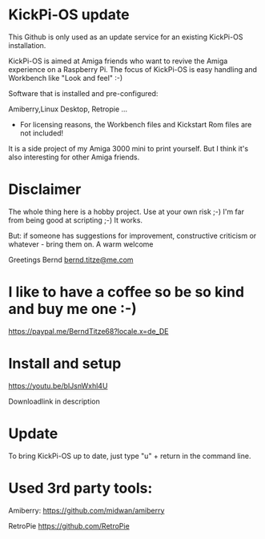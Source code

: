 # KickPi-OS update

This Github is only used as an update service for an existing KickPi-OS installation.

KickPi-OS is aimed at Amiga friends who want to revive the Amiga experience on a Raspberry Pi.
The focus of KickPi-OS is easy handling and Workbench like "Look and feel" :-)

Software that is installed and pre-configured:

Amiberry,Linux Desktop, Retropie ...
* For licensing reasons, the Workbench files and Kickstart Rom files are not included!

It is a side project of my Amiga 3000 mini to print yourself. But I think it's also interesting for other Amiga friends.

# Disclaimer

The whole thing here is a hobby project. Use at your own risk ;-)
I'm far from being good at scripting ;-) It works.

But: if someone has suggestions for improvement, constructive criticism or whatever - bring them on. 
A warm welcome

Greetings Bernd
bernd.titze@me.com

# I like to have a coffee so be so kind and buy me one :-)   

https://paypal.me/BerndTitze68?locale.x=de_DE

# Install and setup

https://youtu.be/bIJsnWxhl4U

Downloadlink in description

# Update

To bring KickPi-OS up to date, just type "u" + return in the command line. 



# Used 3rd party tools:


Amiberry:
https://github.com/midwan/amiberry

RetroPie
https://github.com/RetroPie


